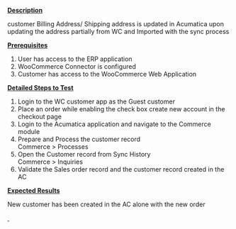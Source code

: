 
<div class="wiki-content">
<p><u><strong>Description</strong></u></p>
<p>customer Billing Address/ Shipping address is updated in Acumatica upon updating the address partially from WC and Imported with the sync process</p>
<p><u><strong>Prerequisites</strong></u></p>
<ol>
<li>User has access to the ERP application</li>
<li>WooCommerce Connector is configured</li>
<li>Customer has access to the WooCommerce Web Application</li></ol>
<p><u><strong>Detailed Steps to Test</strong></u></p>
<ol>
<li>Login to the WC customer app as the Guest customer</li>
<li>Place an order while enabling the check box create new account in the checkout page</li>
<li>Login to the Acumatica application and navigate to the Commerce module</li>
<li>Prepare and Process the customer record<br />Commerce &gt; Processes</li>
<li>Open the Customer record from Sync History<br />Commerce &gt; Inquiries</li>
<li>Validate the Sales order record and the customer record created in the AC</li></ol>
<p><u><strong>Expected Results</strong></u></p>
<p>New customer has been created in the AC alone with the new order</p></div>
<div>
<div><a class="like-button" href="https://wiki.acumatica.com/pages/viewpage.action?pageId=136249967"><span class="aui-icon aui-icon-small aui-iconfont-like" style="color: rgb(112,112,112);">&nbsp;</span></a></div></div>

